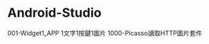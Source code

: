 # Android-Studio
001-Widget1_APP	   1文字1按鍵1圖片																																																			1000-Picasso讀取HTTP圖片套件
